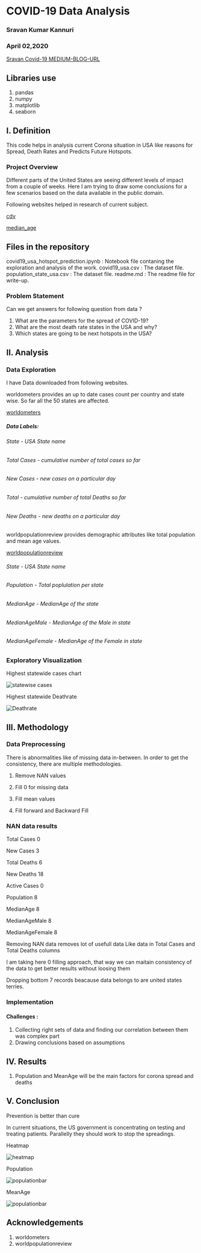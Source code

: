 
# COVID-19 Data Analysis

### Sravan Kumar Kannuri
### April 02,2020

[Sravan Covid-19 MEDIUM-BLOG-URL](https://medium.com/@shravank/covid-19-impact-on-the-usa-b51213ad4ff7)

## Libraries use
1. pandas
2. numpy
3. matplotlib
4. seaborn


## I. Definition

This code helps in analysis current Corona situation in USA like reasons for Spread, Death Rates and Predicts Future Hotspots.

### Project Overview
Different parts of the United States are seeing different levels of impact from a couple of weeks. Here I am trying to draw some conclusions for a few scenarios based on the data available in the public domain.

Following websites helped in research of current subject.

[cdv](https://www.cdc.gov/coronavirus/2019-ncov/prevent-getting-sick/index.html)

[median_age](https://en.wikipedia.org/wiki/List_of_countries_by_median_age)

## Files in the repository
covid19_usa_hotspot_prediction.ipynb : Notebook file contaning the exploration and analysis of the work.
covid19_usa.csv : The dataset file.
population_state_usa.csv : The dataset file.
readme.md : The readme file for write-up.


### Problem Statement

Can we get answers for following question from data ?

1. What are the parameters for the spread of COVID-19?
2. What are the most death rate states in the USA and why?
3. Which states are going to be next hotspots in the USA?


## II. Analysis
### Data Exploration

I have Data downloaded from following websites.

worldometers provides an up to date cases count per country and state wise. So far all the 50 states are affected. 

[worldometers](https://www.worldometers.info/coronavirus/country/us/)

##### Data Labels:

###### State - USA State name 
###### Total Cases - cumulative number of total cases so far
######  New Cases - new cases on a particular day
######  Total - cumulative number of total Deaths so far
######  New Deaths - new deaths on a particular day



worldpopulationreview provides demographic attributes like total population and mean age values.

[worldpopulationreview](https://worldpopulationreview.com/states/median-age-by-state/)

######  State - USA State name  
######  Population - Total poplulation per state
######  MedianAge - MedianAge of the state 
######  MedianAgeMale	- MedianAge of the Male in state
######  MedianAgeFemale - MedianAge of the Female in state

### Exploratory Visualization

Highest statewide cases chart

![](images/statewise_cases.png "statewise cases")

Highest statewide Deathrate 

![](images/Deathrate.png "Deathrate")




## III. Methodology

### Data Preprocessing
There is abnormalities like of missing data in-between. In order to get the consistency, there are multiple methodologies.

1. Remove NAN values

2. Fill 0 for missing data

3. Fill mean values

4. Fill forward and Backward Fill

### NAN data results 

Total Cases         0

New Cases           3

Total Deaths        6

New Deaths         18

Active Cases        0

Population          8

MedianAge           8

MedianAgeMale       8

MedianAgeFemale     8

Removing NAN data removes lot of usefull data Like data in Total Cases and Total Deaths columns

I am taking here 0 filling approach, that way we can maitain consistency of the data to get better results without loosing them

Dropping bottom 7 records beacause data belongs to are united states terries.



### Implementation
#### Challenges :
1. Collecting right sets of data and finding our correlation between them was complex part
2. Drawing conclusions based on assumptions


## IV. Results

1. Population and MeanAge will be the main factors for corona spread and deaths

## V. Conclusion

Prevention is better than cure

In current situations, the US government is concentrating on testing and treating patients. Parallelly they should work to stop the spreadings. 

Heatmap

![](images/heatmap.png "heatmap")

Population 

![](images/populationbar.png "populationbar")

MeanAge

![](images/meanage.png "populationbar")

## Acknowledgements
1. worldometers
2. worldpopulationreview 













